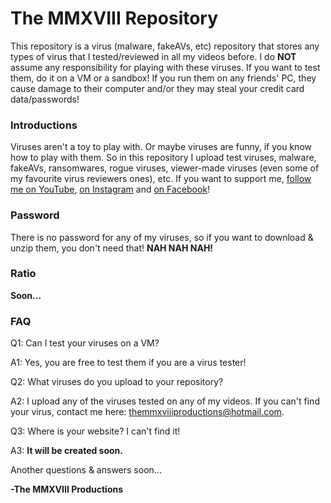 # The MMXVIII Repository
This repository is a virus (malware, fakeAVs, etc) repository that stores any types of virus that I tested/reviewed in all my videos before.
I do **NOT** assume any responsibility for playing with these viruses. If you want to test them, do it on a VM or a sandbox! If you run them on any friends' PC, they cause damage to their computer and/or they may steal your credit card data/passwords!

### Introductions
Viruses aren't a toy to play with. Or maybe viruses are funny, if you know how to play with them. So in this repository I upload test viruses, malware, fakeAVs, ransomwares, rogue viruses, viewer-made viruses (even some of my favourite virus reviewers ones), etc.
If you want to support me, [follow me on YouTube](https://www.youtube.com/channel/UCIQbomkhg0_IkS9QKfqasPQ), [on Instagram](https://instagram.com/mmxviiiprods) and [on Facebook](https://fb.me/mmxviiiprods)!

### Password
There is no password for any of my viruses, so if you want to download & unzip them, you don't need that! **NAH NAH NAH!**

### Ratio
**Soon...**

### FAQ
Q1: Can I test your viruses on a VM?

A1: Yes, you are free to test them if you are a virus tester!

Q2: What viruses do you upload to your repository?

A2: I upload any of the viruses tested on any of my videos. If you can't find your virus, contact me here: [themmxviiiproductions@hotmail.com](mailto:themmxviiiproductions@hotmail.com).

Q3: Where is your website? I can't find it!

A3: **It will be created soon.**

Another questions & answers soon...

**-The MMXVIII Productions**
